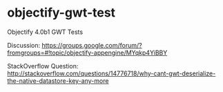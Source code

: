 objectify-gwt-test
==================

Objectify 4.0b1 GWT Tests

Discussion: https://groups.google.com/forum/?fromgroups=#!topic/objectify-appengine/MYqkp4YiBBY

StackOverflow Question: http://stackoverflow.com/questions/14776718/why-cant-gwt-deserialize-the-native-datastore-key-any-more
